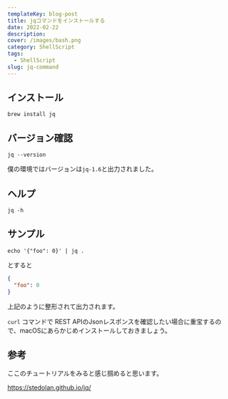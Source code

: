 ```yaml
---
templateKey: blog-post
title: jqコマンドをインストールする
date: 2022-02-22
description:
cover: /images/bash.png
category: ShellScript
tags:
  - ShellScript
slug: jq-command
---
```


## インストール

```shell
brew install jq
```

## バージョン確認

```shell
jq --version
```

僕の環境ではバージョンは`jq-1.6`と出力されました。

## ヘルプ

```shell
jq -h
```

## サンプル

```shell
echo '{"foo": 0}' | jq .
```

とすると

```json
{
  "foo": 0
}
```

上記のように整形されて出力されます。

`curl` コマンドで REST APIのJsonレスポンスを確認したい場合に重宝するので、macOSにあらかじめインストールしておきましょう。

## 参考

ここのチュートリアルをみると感じ掴めると思います。

<https://stedolan.github.io/jq/>
